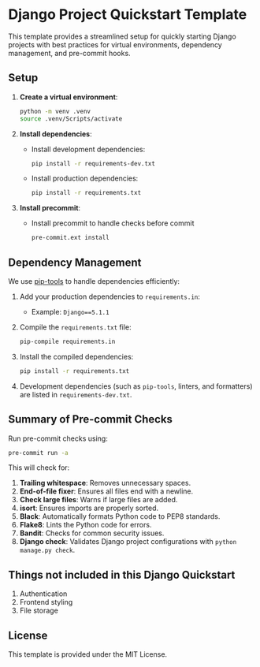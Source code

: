 # Django Project Quickstart Template

This template provides a streamlined setup for quickly starting Django projects with best practices for virtual environments, dependency management, and pre-commit hooks.

## Setup

1. **Create a virtual environment**:

   ```bash
   python -m venv .venv
   source .venv/Scripts/activate
   ```

2. **Install dependencies**:
   - Install development dependencies:
     ```sh
     pip install -r requirements-dev.txt
     ```
   - Install production dependencies:
     ```sh
     pip install -r requirements.txt
     ```
3. **Install precommit**:
   - Install precommit to handle checks before commit
     ```sh
     pre-commit.ext install
     ```

## Dependency Management

We use [pip-tools](https://pypi.org/project/pip-tools/) to handle dependencies efficiently:

1. Add your production dependencies to `requirements.in`:

   - Example: `Django==5.1.1`

2. Compile the `requirements.txt` file:

   ```bash
   pip-compile requirements.in
   ```

3. Install the compiled dependencies:

   ```bash
   pip install -r requirements.txt
   ```

4. Development dependencies (such as `pip-tools`, linters, and formatters) are listed in `requirements-dev.txt`.

## Summary of Pre-commit Checks

Run pre-commit checks using:

```bash
pre-commit run -a
```

This will check for:

1. **Trailing whitespace**: Removes unnecessary spaces.
2. **End-of-file fixer**: Ensures all files end with a newline.
3. **Check large files**: Warns if large files are added.
4. **isort**: Ensures imports are properly sorted.
5. **Black**: Automatically formats Python code to PEP8 standards.
6. **Flake8**: Lints the Python code for errors.
7. **Bandit**: Checks for common security issues.
8. **Django check**: Validates Django project configurations with `python manage.py check`.

## Things not included in this Django Quickstart

1. Authentication
2. Frontend styling
3. File storage

## License

This template is provided under the MIT License.

